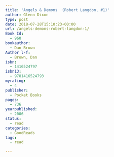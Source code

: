 ```yaml
---
title: 'Angels & Demons  (Robert Langdon, #1)'
author: Glenn Dixon
type: post
date: 2018-07-28T15:10:23+00:00
url: /angels-demons-robert-langdon-1/
Book Id:
  - 960
bookauthor:
  - Dan Brown
Author l-f:
  - Brown, Dan
isbn:
  - 1416524797
isbn13:
  - 9781416524793
myrating:
  - 4
publisher:
  - Pocket Books
pages:
  - 736
yearpublished:
  - 2006
status:
  - read
categories:
  - GoodReads
tags:
  - read

---
```

